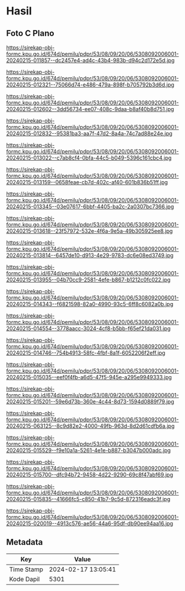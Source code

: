 # Hasil

## Foto C Plano

https://sirekap-obj-formc.kpu.go.id/674d/pemilu/pdpr/53/08/09/20/06/5308092006001-20240215-011857--dc2457e4-ad4c-43b4-983b-d94c2d172e5d.jpg

https://sirekap-obj-formc.kpu.go.id/674d/pemilu/pdpr/53/08/09/20/06/5308092006001-20240215-012321--75066d74-e486-479a-898f-b705792b3d6d.jpg

https://sirekap-obj-formc.kpu.go.id/674d/pemilu/pdpr/53/08/09/20/06/5308092006001-20240215-012602--3dd56734-ee07-408c-9daa-b8af40b8d751.jpg

https://sirekap-obj-formc.kpu.go.id/674d/pemilu/pdpr/53/08/09/20/06/5308092006001-20240215-012832--95381ba3-aa7f-47d2-8a4a-74c7ad88e24e.jpg

https://sirekap-obj-formc.kpu.go.id/674d/pemilu/pdpr/53/08/09/20/06/5308092006001-20240215-013022--c7ab8cf4-0bfa-44c5-b049-5396c161cbc4.jpg

https://sirekap-obj-formc.kpu.go.id/674d/pemilu/pdpr/53/08/09/20/06/5308092006001-20240215-013159--0658feae-cb7d-402c-af40-601b836b51ff.jpg

https://sirekap-obj-formc.kpu.go.id/674d/pemilu/pdpr/53/08/09/20/06/5308092006001-20240215-013345--03e07617-6bbf-4405-ba2c-2a0307bc7366.jpg

https://sirekap-obj-formc.kpu.go.id/674d/pemilu/pdpr/53/08/09/20/06/5308092006001-20240215-013618--23f57972-532e-4f6a-9e5a-49b305925ee8.jpg

https://sirekap-obj-formc.kpu.go.id/674d/pemilu/pdpr/53/08/09/20/06/5308092006001-20240215-013814--6457de10-d913-4e29-9783-dc6e08ed3749.jpg

https://sirekap-obj-formc.kpu.go.id/674d/pemilu/pdpr/53/08/09/20/06/5308092006001-20240215-013955--04b70cc9-2581-4efe-b867-b1212c0fc022.jpg

https://sirekap-obj-formc.kpu.go.id/674d/pemilu/pdpr/53/08/09/20/06/5308092006001-20240215-014343--f6821598-82a0-4990-93c5-6ff8c6082a0b.jpg

https://sirekap-obj-formc.kpu.go.id/674d/pemilu/pdpr/53/08/09/20/06/5308092006001-20240215-014554--3778aacc-3024-4cf8-b5bb-f65ef21da031.jpg

https://sirekap-obj-formc.kpu.go.id/674d/pemilu/pdpr/53/08/09/20/06/5308092006001-20240215-014746--754b4913-58fc-4fbf-8a1f-6052206f2eff.jpg

https://sirekap-obj-formc.kpu.go.id/674d/pemilu/pdpr/53/08/09/20/06/5308092006001-20240215-015035--eef0f4fb-a6d5-47f5-945e-a295e9949333.jpg

https://sirekap-obj-formc.kpu.go.id/674d/pemilu/pdpr/53/08/09/20/06/5308092006001-20240215-015201--59e6d73b-360e-4c44-8d73-1594d0889f79.jpg

https://sirekap-obj-formc.kpu.go.id/674d/pemilu/pdpr/53/08/09/20/06/5308092006001-20240215-063125--8c9d82e2-4000-49fb-963d-8d2d61cdfb6a.jpg

https://sirekap-obj-formc.kpu.go.id/674d/pemilu/pdpr/53/08/09/20/06/5308092006001-20240215-015529--f9e10a1a-5261-4e1e-b887-b3047b000adc.jpg

https://sirekap-obj-formc.kpu.go.id/674d/pemilu/pdpr/53/08/09/20/06/5308092006001-20240215-015700--dfc94b72-9458-4d22-9290-69c8f47abf69.jpg

https://sirekap-obj-formc.kpu.go.id/674d/pemilu/pdpr/53/08/09/20/06/5308092006001-20240215-015835--41666fc5-c850-41b7-9c5d-872316eadc3f.jpg

https://sirekap-obj-formc.kpu.go.id/674d/pemilu/pdpr/53/08/09/20/06/5308092006001-20240215-020019--4913c576-ae56-44a6-95df-db90ee94aa16.jpg


## Metadata

| Key        | Value               |
| ---------- | ------------------- |
| Time Stamp | 2024-02-17 13:05:41 |
| Kode Dapil | 5301                |



